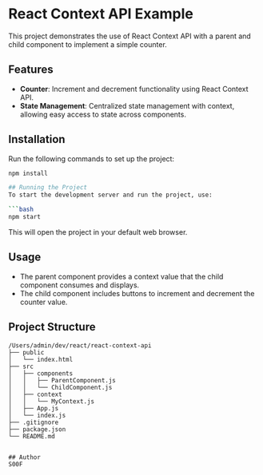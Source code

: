 # React Context API Example

This project demonstrates the use of React Context API with a parent and child component to implement a simple counter.

## Features

- **Counter**: Increment and decrement functionality using React Context API.
- **State Management**: Centralized state management with context, allowing easy access to state across components.

## Installation

Run the following commands to set up the project:

```bash
npm install

## Running the Project
To start the development server and run the project, use:

```bash
npm start
 ```

This will open the project in your default web browser.

## Usage
- The parent component provides a context value that the child component consumes and displays.
- The child component includes buttons to increment and decrement the counter value.
## Project Structure
```plaintext
/Users/admin/dev/react/react-context-api
├── public
│   └── index.html
├── src
│   ├── components
│   │   ├── ParentComponent.js
│   │   └── ChildComponent.js
│   ├── context
│   │   └── MyContext.js
│   ├── App.js
│   └── index.js
├── .gitignore
├── package.json
└── README.md
 ```
```

## Author
S00F